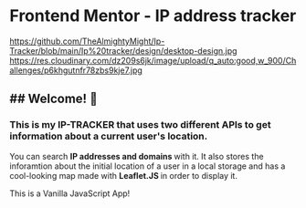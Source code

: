 <h1> Frontend Mentor - IP address tracker </h1>

<img>https://github.com/TheAlmightyMight/Ip-Tracker/blob/main/Ip%20tracker/design/desktop-design.jpg</img>
https://res.cloudinary.com/dz209s6jk/image/upload/q_auto:good,w_900/Challenges/p6khgutnfr78zbs9kje7.jpg

<h2>## Welcome! 👋</h2>

<h3>This is my IP-TRACKER that uses two different APIs to get information about a current user's location.</h3>

<p> <p>You can search <b> IP addresses and domains </b> with it. It also stores the inforamtion about 
the initial location of a user in a local storage and has a cool-looking map made with 
<strong> Leaflet.JS </strong> in order to display it.</p>

</b> This is a Vanilla JavaScript App! <b>
